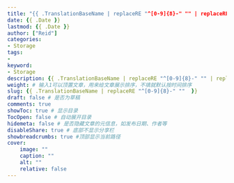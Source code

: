 ```yaml
---
title: "{{ .TranslationBaseName | replaceRE "^[0-9]{8}-" "" | replaceRE "-" " " | title }}"
date: {{ .Date }}
lastmod: {{ .Date }}
author: ["Reid"]
categories: 
- Storage
tags: 
- 
keyword:
- Storage
description: {{ .TranslationBaseName | replaceRE "^[0-9]{8}-" "" | replaceRE "-" " " | title }}
weight: # 输入1可以顶置文章，用来给文章展示排序，不填就默认按时间排序
slug: {{ .TranslationBaseName | replaceRE "^[0-9]{8}-" ""  }}
draft: false # 是否为草稿
comments: true
showToc: true # 显示目录
TocOpen: false # 自动展开目录
hidemeta: false # 是否隐藏文章的元信息，如发布日期、作者等
disableShare: true # 底部不显示分享栏
showbreadcrumbs: true #顶部显示当前路径
cover:
    image: ""
    caption: ""
    alt: ""
    relative: false
---
```


